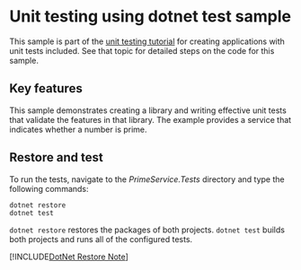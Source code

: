 # Unit testing using dotnet test sample

This sample is part of the [unit testing tutorial](https://docs.microsoft.com/dotnet/core/testing/unit-testing-with-dotnet-test) for creating applications with unit tests included. See that topic for detailed steps on the code for this sample.

## Key features

This sample demonstrates creating a library and writing effective unit tests that validate the features in that library. The example provides a service that indicates whether a number is prime.

## Restore and test

To run the tests, navigate to the *PrimeService.Tests* directory and type the following commands:

```
dotnet restore
dotnet test
```

`dotnet restore` restores the packages of both projects.
`dotnet test` builds both projects and runs all of the configured tests.

[!INCLUDE[DotNet Restore Note](~/includes/dotnet-restore-note.md)]
